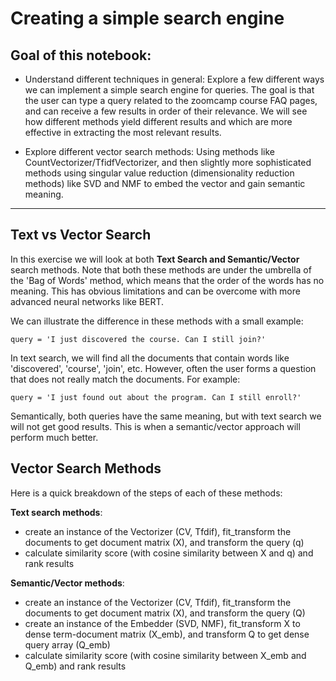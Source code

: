 # Creating a simple search engine

## Goal of this notebook:

- Understand different techniques in general: Explore a few different ways we can implement a simple search engine for queries. The goal is that the user can type a query related to the zoomcamp course FAQ pages, and can receive a few results in order of their relevance. We will see how different methods yield different results and which are more effective in extracting the most relevant results. 

- Explore different vector search methods: Using methods like CountVectorizer/TfidfVectorizer, and then slightly more sophisticated methods using singular value reduction (dimensionality reduction methods) like SVD and NMF to embed the vector and gain semantic meaning.
-----------------------------------------
## Text vs Vector Search

In this exercise we will look at both __Text Search and Semantic/Vector__ search methods. Note that both these methods are under the umbrella of the 'Bag of Words' method, which means that the order of the words has no meaning. This has obvious limitations and can be overcome with more advanced neural networks like BERT. 

We can illustrate the difference in these methods with a small example:

`query = 'I just discovered the course. Can I still join?'`

In text search, we will find all the documents that contain words like 'discovered', 'course', 'join', etc. However, often the user forms a question that does not really match the documents. For example:

`query = 'I just found out about the program. Can I still enroll?'`

Semantically, both queries have the same meaning, but with text search we will not get good results. This is when a semantic/vector approach will perform much better. 

## Vector Search Methods

Here is a quick breakdown of the steps of each of these methods:

__Text search methods__:
- create an instance of the Vectorizer (CV, Tfdif), fit_transform the documents to get document matrix (X), and transform the query (q)
- calculate similarity score (with cosine similarity between X and q) and rank results

__Semantic/Vector methods__:
- create an instance of the Vectorizer (CV, Tfdif), fit_transform the documents to get document matrix (X), and transform the query (Q)
- create an instance of the Embedder (SVD, NMF), fit_transform X to dense term-document matrix (X_emb), and transform Q to get dense query array (Q_emb)
- calculate similarity score (with cosine similarity between X_emb and Q_emb) and rank results


